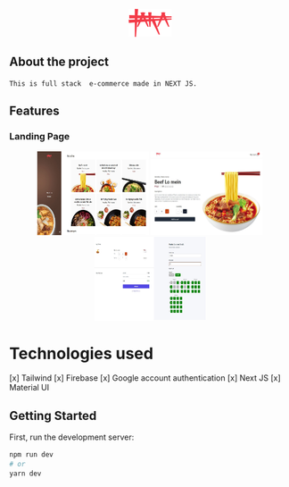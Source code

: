 <div align="center">

![Logo](./pages/Assets/taraenca.png)

</div>

## About the project

```
This is full stack  e-commerce made in NEXT JS.
```

## Features

### Landing Page

<div align="center" display="flex">
    <img src="github/assets/landingPage.JPG" width=200 height=150/>
    <img src="github/assets/itemPage.JPG" width=200 height=150/>
    <img src="github/assets/checkout.JPG" width=200 height=150/>

</div>

# Technologies used

[x] Tailwind
[x] Firebase
[x] Google account authentication
[x] Next JS
[x] Material UI

## Getting Started

First, run the development server:

```bash
npm run dev
# or
yarn dev
```

<!--
Open [http://localhost:3000](http://localhost:3000) with your browser to see the result.

You can start editing the page by modifying `pages/index.js`. The page auto-updates as you edit the file.

[API routes](https://nextjs.org/docs/api-routes/introduction) can be accessed on [http://localhost:3000/api/hello](http://localhost:3000/api/hello). This endpoint can be edited in `pages/api/hello.js`.

The `pages/api` directory is mapped to `/api/*`. Files in this directory are treated as [API routes](https://nextjs.org/docs/api-routes/introduction) instead of React pages.

## Learn More

To learn more about Next.js, take a look at the following resources:

- [Next.js Documentation](https://nextjs.org/docs) - learn about Next.js features and API.
- [Learn Next.js](https://nextjs.org/learn) - an interactive Next.js tutorial.

You can check out [the Next.js GitHub repository](https://github.com/vercel/next.js/) - your feedback and contributions are welcome!

## Deploy on Vercel

The easiest way to deploy your Next.js app is to use the [Vercel Platform](https://vercel.com/new?utm_medium=default-template&filter=next.js&utm_source=create-next-app&utm_campaign=create-next-app-readme) from the creators of Next.js.

Check out our [Next.js deployment documentation](https://nextjs.org/docs/deployment) for more details. -->
